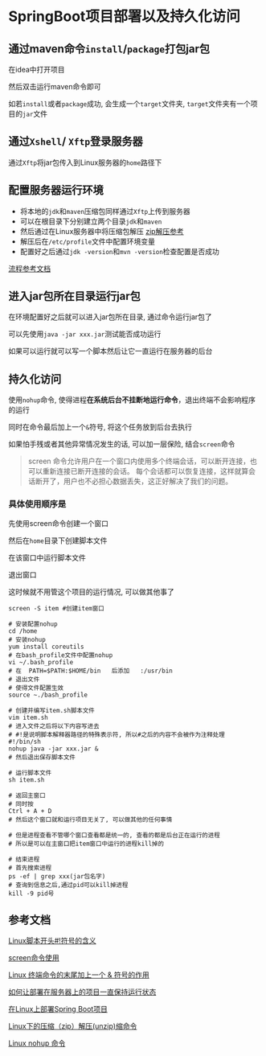 # SpringBoot项目部署以及持久化访问

## 通过maven命令`install`/`package`打包jar包

在idea中打开项目

然后双击运行maven命令即可

如若`install`或者`package`成功, 会生成一个`target`文件夹, `target`文件夹有一个项目的`jar`文件

## 通过`Xshell`/ `Xftp`登录服务器

通过`Xftp`将jar包传入到Linux服务器的`home`路径下

## 配置服务器运行环境

- 将本地的`jdk`和`maven`压缩包同样通过`Xftp`上传到服务器
- 可以在根目录下分别建立两个目录`jdk`和`maven`
- 然后通过在Linux服务器中将压缩包解压   [zip解压参考](https://blog.csdn.net/shenyunsese/article/details/17556089)
- 解压后在`/etc/profile`文件中配置环境变量
- 配置好之后通过`jdk -version`和`mvn -version`检查配置是否成功

[流程参考文档](https://zhuanlan.zhihu.com/p/58388786)

## 进入jar包所在目录运行jar包

在环境配置好之后就可以进入jar包所在目录, 通过命令运行jar包了

可以先使用`java -jar xxx.jar`测试能否成功运行

如果可以运行就可以写一个脚本然后让它一直运行在服务器的后台

## 持久化访问

使用`nohup`命令, 使得进程**在系统后台不挂断地运行命令**，退出终端不会影响程序的运行

同时在命令最后加上一个`&`符号, 将这个任务放到后台去执行

如果怕手残或者其他异常情况发生的话, 可以加一层保险, 结合`screen`命令

> screen 命令允许用户在一个窗口内使用多个终端会话，可以断开连接，也可以重新连接已断开连接的会话。 每个会话都可以恢复连接，这样就算会话断开了，用户也不必担心数据丢失，这正好解决了我们的问题。

### 具体使用顺序是

先使用screen命令创建一个窗口

然后在`home`目录下创建脚本文件

在该窗口中运行脚本文件

退出窗口

这时候就不用管这个项目的运行情况, 可以做其他事了

```shell
screen -S item #创建item窗口

# 安装配置nohup
cd /home
# 安装nohup
yum install coreutils
# 在bash_profile文件中配置nohup
vi ~/.bash_profile
# 在  PATH=$PATH:$HOME/bin   后添加   :/usr/bin
# 退出文件
# 使得文件配置生效
source ~./bash_profile

# 创建并编写item.sh脚本文件
vim item.sh
# 进入文件之后将以下内容写进去
# #!是说明脚本解释器路径的特殊表示符, 所以#之后的内容不会被作为注释处理
#!/bin/sh 
nohup java -jar xxx.jar &
# 然后退出保存脚本文件

# 运行脚本文件
sh item.sh

# 返回主窗口
# 同时按
Ctrl + A + D
# 然后这个窗口就和运行项目无关了, 可以做其他的任何事情

# 但是进程查看不管哪个窗口查看都是统一的, 查看的都是后台正在运行的进程
# 所以是可以在主窗口把item窗口中运行的进程kill掉的

# 结束进程
# 首先搜索进程
ps -ef | grep xxx(jar包名字)
# 查询到信息之后,通过pid可以kill掉进程
kill -9 pid号
```



## 参考文档

[Linux脚本开头#!符号的含义](https://www.cnblogs.com/easonjim/p/6850319.html)

[screen命令使用](https://handerfly.github.io/linux/2019/03/31/Screan%E5%91%BD%E4%BB%A4%E7%9A%84%E4%BD%BF%E7%94%A8/)

[Linux 终端命令的末尾加上一个 & 符号的作用](https://blog.csdn.net/willingtolove/article/details/113933488)

[如何让部署在服务器上的项目一直保持运行状态](https://blog.csdn.net/Desiy/article/details/108856333)

[在Linux上部署Spring Boot项目](https://zhuanlan.zhihu.com/p/58388786)

[Linux下的压缩（zip）解压(unzip)缩命令](https://blog.csdn.net/shenyunsese/article/details/17556089)

[Linux nohup 命令](https://www.runoob.com/linux/linux-comm-nohup.html)